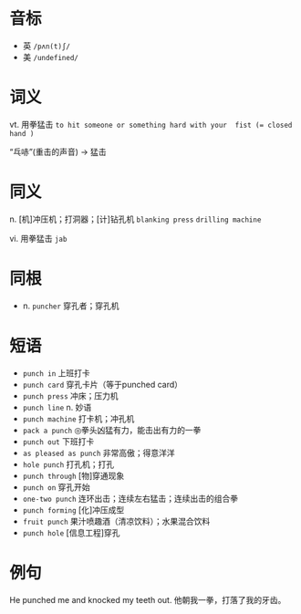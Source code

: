 # 音标

- 英 `/pʌn(t)ʃ/`
- 美 `/undefined/`

# 词义

vt. 用拳猛击
`to hit someone or something hard with your  fist (= closed hand ) `



“乓哧”(重击的声音) → 猛击

# 同义

n. [机]冲压机；打洞器；[计]钻孔机
`blanking press` `drilling machine`

vi. 用拳猛击
`jab`

# 同根

- n. `puncher` 穿孔者；穿孔机

# 短语

- `punch in` 上班打卡
- `punch card` 穿孔卡片（等于punched card）
- `punch press` 冲床；压力机
- `punch line` n. 妙语
- `punch machine` 打卡机；冲孔机
- `pack a punch` ◎拳头凶猛有力，能击出有力的一拳
- `punch out` 下班打卡
- `as pleased as punch` 非常高傲；得意洋洋
- `hole punch` 打孔机；打孔
- `punch through` [物]穿通现象
- `punch on` 穿孔开始
- `one-two punch` 连环出击；连续左右猛击；连续出击的组合拳
- `punch forming` [化]冲压成型
- `fruit punch` 果汁喷趣酒（清凉饮料）；水果混合饮料
- `punch hole` [信息工程]穿孔

# 例句

He punched me and knocked my teeth out.
他朝我一拳，打落了我的牙齿。


